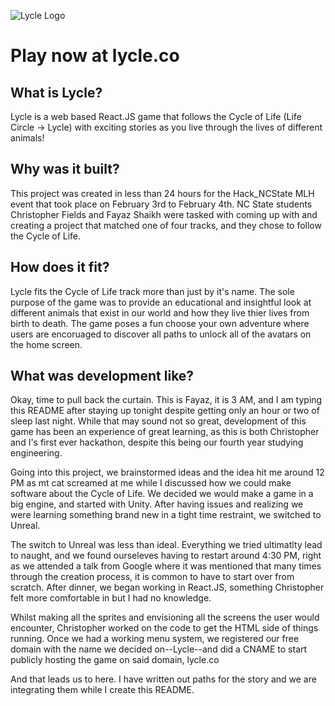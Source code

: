 ![Lycle Logo](src/images/Lycle_Logo.png)
# Play now at lycle.co

## What is Lycle?

Lycle is a web based React.JS game that follows the Cycle of Life (Life Circle -> Lycle) with exciting stories as you live through the lives of different animals!

## Why was it built?

This project was created in less than 24 hours for the Hack_NCState MLH event that took place on February 3rd to February 4th. NC State students Christopher Fields and Fayaz Shaikh were tasked with coming up with and creating a project that matched one of four tracks, and they chose to follow the Cycle of Life.

## How does it fit?

Lycle fits the Cycle of Life track more than just by it's name. The sole purpose of the game was to provide an educational and insightful look at different animals that exist in our world and how they live thier lives from birth to death. The game poses a fun choose your own adventure where users are encoruaged to discover all paths to unlock all of the avatars on the home screen.

## What was development like?

Okay, time to pull back the curtain. This is Fayaz, it is 3 AM, and I am typing this README after staying up tonight despite getting only an hour or two of sleep last night. While that may sound not so great, development of this game has been an experience of great learning, as this is both Christopher and I's first ever hackathon, despite this being our fourth year studying engineering. 

Going into this project, we brainstormed ideas and the idea hit me around 12 PM as mt cat screamed at me while I discussed how we could make software about the Cycle of Life. We decided we would make a game in a big engine, and started with Unity. After having issues and realizing we were learning something brand new in a tight time restraint, we switched to Unreal. 

The switch to Unreal was less than ideal. Everything we tried ultimatlty lead to naught, and we found ourseleves having to restart around 4:30 PM, right as we attended a talk from Google where it was mentioned that many times through the creation process, it is common to have to start over from scratch. After dinner, we began working in React.JS, something Christopher felt more comfortable in but I had no knowledge.

Whilst making all the sprites and envisioning all the screens the user would encounter, Christopher worked on the code to get the HTML side of things running. Once we had a working menu system, we registered our free domain with the name we decided on--Lycle--and did a CNAME to start publicly hosting the game on said domain, lycle.co

And that leads us to here. I have written out paths for the story and we are integrating them while I create this README.


